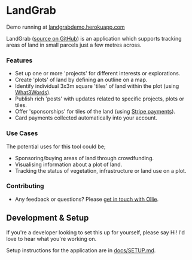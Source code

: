 # LandGrab

Demo running at [landgrabdemo.herokuapp.com](https://landgrabdemo.herokuapp.com/)

LandGrab ([source on GitHub](https://github.com/landgrab/landgrab)) is an application which supports tracking areas of land
in small parcels just a few metres across.

### Features

- Set up one or more 'projects' for different interests or explorations.
- Create 'plots' of land by defining an outline on a map.
- Identify individual 3x3m square 'tiles' of land within the plot (using [What3Words](https://what3words.com/)).
- Publish rich 'posts' with updates related to specific projects, plots or tiles.
- Offer 'sponsorships' for tiles of the land (using [Stripe payments](https://stripe.com/)).
- Card payments collected automatically into your account.

### Use Cases

The potential uses for this tool could be;

- Sponsoring/buying areas of land through crowdfunding.
- Visualising information about a plot of land.
- Tracking the status of vegetation, infrastructure or land use on a plot.

### Contributing

- Any feedback or questions? Please [get in touch with Ollie](https://www.olliebennett.co.uk/contact).

## Development & Setup

If you're a developer looking to set this up for yourself,
please say Hi! I'd love to hear what you're working on.

Setup instructions for the application are in [docs/SETUP.md](docs/SETUP.md).
